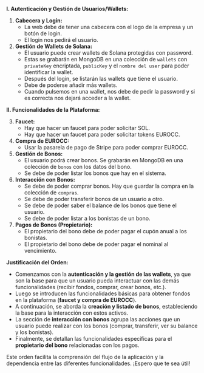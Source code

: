 **I. Autenticación y Gestión de Usuarios/Wallets:**

1.  **Cabecera y Login:**
    * La web debe de tener una cabecera con el logo de la empresa y un botón de login.
    * El login nos pedirá el usuario.
2.  **Gestión de Wallets de Solana:**
    * El usuario puede crear wallets de Solana protegidas con password.
    * Estas se grabarán en MongoDB en una colección de `wallets` con `privateKey` encriptada, `publicKey` y el `nombre del user` para poder identificar la wallet.
    * Después del login, se listarán las wallets que tiene el usuario.
    * Debe de poderse añadir más wallets.
    * Cuando pulsemos en una wallet, nos debe de pedir la password y si es correcta nos dejará acceder a la wallet.

**II. Funcionalidades de la Plataforma:**

3.  **Faucet:**
    * Hay que hacer un faucet para poder solicitar SOL.
    * Hay que hacer un faucet para poder solicitar tokens EUROCC.
4.  **Compra de EUROCC:**
    * Usar la pasarela de pago de Stripe para poder comprar EUROCC.
5.  **Gestión de Bonos:**
    * El usuario podrá crear bonos. Se grabarán en MongoDB en una colección de `bonos` con los datos del bono.
    * Se debe de poder listar los bonos que hay en el sistema.
6.  **Interacción con Bonos:**
    * Se debe de poder comprar bonos. Hay que guardar la compra en la colección de `compras`.
    * Se debe de poder transferir bonos de un usuario a otro.
    * Se debe de poder saber el balance de los bonos que tiene el usuario.
    * Se debe de poder listar a los bonistas de un bono.
7.  **Pagos de Bonos (Propietario):**
    * El propietario del bono debe de poder pagar el cupón anual a los bonistas.
    * El propietario del bono debe de poder pagar el nominal al vencimiento.

**Justificación del Orden:**

* Comenzamos con la **autenticación y la gestión de las wallets**, ya que son la base para que un usuario pueda interactuar con las demás funcionalidades (recibir fondos, comprar, crear bonos, etc.).
* Luego se introducen las funcionalidades básicas para obtener fondos en la plataforma (**faucet y compra de EUROCC**).
* A continuación, se aborda la **creación y listado de bonos**, estableciendo la base para la interacción con estos activos.
* La sección de **interacción con bonos** agrupa las acciones que un usuario puede realizar con los bonos (comprar, transferir, ver su balance y los bonistas).
* Finalmente, se detallan las funcionalidades específicas para el **propietario del bono** relacionadas con los pagos.

Este orden facilita la comprensión del flujo de la aplicación y la dependencia entre las diferentes funcionalidades. ¡Espero que te sea útil!
